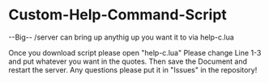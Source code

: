 # Custom-Help-Command-Script
--Big--
/server can bring up anythig up you want it to via help-c.lua

Once you download script please open "help-c.lua"
Please change Line 1-3 and put whatever you want in the quotes. Then save the Document and restart the server. 
Any questions please put it in "Issues" in the repository!
